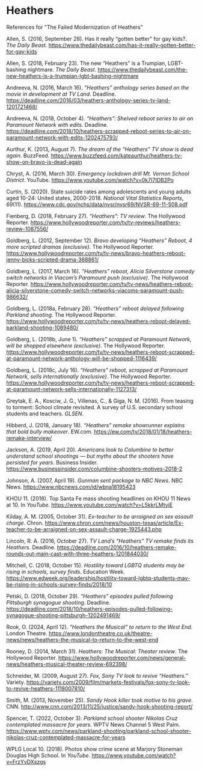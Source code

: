 # Heathers
References for "The Failed Modernization of Heathers"

Allen, S. (2016, September 28). Has it really “gotten better” for gay kids?. _The Daily Beast_. https://www.thedailybeast.com/has-it-really-gotten-better-for-gay-kids

Allen, S. (2018, February 23). The new “Heathers” is a Trumpian, LGBT-bashing nightmare. _The Daily Beast_. https://www.thedailybeast.com/the-new-heathers-is-a-trumpian-lgbt-bashing-nightmare

Andreeva, N. (2016, March 16). _“Heathers” anthology series based on the movie in development at TV Land_. Deadline. https://deadline.com/2016/03/heathers-anthology-series-tv-land-1201721468/

Andreeva, N. (2018, October 4). _“Heathers”: Shelved reboot series to air on Paramount Network with edits_. Deadline. https://deadline.com/2018/10/heathers-scrapped-reboot-series-to-air-on-paramount-network-with-edits-1202475793/

Aurthur, K. (2013, August 7). _The dream of the “Heathers” TV show is dead again_. BuzzFeed. https://www.buzzfeed.com/kateaurthur/heathers-tv-show-on-bravo-is-dead-again

Chryst, A. (2016, March 30). _Emergency lockdown drill Mt. Vernon School District_. YouTube. https://www.youtube.com/watch?v=0k7I7IDB2Po

Curtin, S. (2020). State suicide rates among adolescents and young adults aged 10-24: United states, 2000-2018. _National Vital Statistics Reports_, _69_(11). https://www.cdc.gov/nchs/data/nvsr/nvsr69/NVSR-69-11-508.pdf

Fienberg, D. (2018, February 27). _“Heathers”: TV review_. The Hollywood Reporter. https://www.hollywoodreporter.com/tv/tv-reviews/heathers-review-1087556/

Goldberg, L. (2012, September 12). _Bravo developing “Heathers” Reboot, 4 more scripted dramas (exclusive)_. The Hollywood Reporter. https://www.hollywoodreporter.com/tv/tv-news/bravo-heathers-reboot-jenny-bicks-scripted-drama-368861/

Goldberg, L. (2017, March 16). _“Heathers” reboot, Alicia Silverstone comedy switch networks in Viacom’s Paramount push (exclusive)_. The Hollywood Reporter. https://www.hollywoodreporter.com/tv/tv-news/heathers-reboot-alicia-silverstone-comedy-switch-networks-viacoms-paramount-push-986632/

Goldberg, L. (2018a, February 28). _“Heathers” reboot delayed following Parkland shooting_. The Hollywood Reporter. https://www.hollywoodreporter.com/tv/tv-news/heathers-reboot-delayed-parkland-shooting-1089480/

Goldberg, L. (2018b, June 1). _“Heathers” scrapped at Paramount Network, will be shopped elsewhere (exclusive)_. The Hollywood Reporter. https://www.hollywoodreporter.com/tv/tv-news/heathers-reboot-scrapped-at-paramount-network-anthology-will-be-shopped-1116439/

Goldberg, L. (2018c, July 16). _“Heathers” reboot, scrapped at Paramount Network, sells internationally (exclusive)_. The Hollywood Reporter. https://www.hollywoodreporter.com/tv/tv-news/heathers-reboot-scrapped-at-paramount-network-sells-internationally-1127313/

Greytak, E. A., Kosciw, J. G., Villenas, C., & Giga, N. M. (2016). From teasing to torment: School climate revisited. A survey of U.S. secondary school students and teachers. _GLSEN_.

Hibberd, J. (2018, January 18). _“Heathers” remake showrunner explains that bold bully makeover_. EW.com. https://ew.com/tv/2018/01/18/heathers-remake-interview/

Jackson, A. (2019, April 20). _Americans look to Columbine to better understand school shootings — but myths about the shooters have persisted for years_. Business Insider. https://www.businessinsider.com/columbine-shooters-motives-2018-2

Johnson, A. (2007, April 19). _Gunman sent package to NBC News_. NBC News. https://www.nbcnews.com/id/wbna18195423

KHOU 11. (2018). Top Santa Fe mass shooting headlines on KHOU 11 News at 10. In _YouTube_. https://www.youtube.com/watch?v=L5kkrLMtyiE

Kilday, A. M. (2005, October 31). _Ex-teacher to be arraigned on sex assault charge_. Chron. https://www.chron.com/news/houston-texas/article/Ex-teacher-to-be-arraigned-on-sex-assault-charge-1925443.php

Lincoln, R. A. (2016, October 27). _TV Land’s “Heathers” TV remake finds its Heathers_. Deadline. https://deadline.com/2016/10/heathers-remake-rounds-out-main-cast-with-three-heathers-1201844030/

Mitchell, C. (2018, October 15). _Hostility toward LGBTQ students may be rising in schools, survey finds_. Education Week. https://www.edweek.org/leadership/hostility-toward-lgbtq-students-may-be-rising-in-schools-survey-finds/2018/10

Petski, D. (2018, October 29). _“Heathers” episodes pulled following Pittsburgh synagogue shooting_. Deadline. https://deadline.com/2018/10/heathers-episodes-pulled-following-synagogue-shooting-pittsburgh-1202491469/

Rook, O. (2024, April 12). _“Heathers the Musical” to return to the West End_. London Theatre. https://www.londontheatre.co.uk/theatre-news/news/heathers-the-musical-to-return-to-the-west-end

Rooney, D. (2014, March 31). _Heathers: The Musical: Theater review_. The Hollywood Reporter. https://www.hollywoodreporter.com/news/general-news/heathers-musical-theater-review-692398/

Schneider, M. (2009, August 27). _Fox, Sony TV look to revive “Heathers.”_ Variety. https://variety.com/2009/film/markets-festivals/fox-sony-tv-look-to-revive-heathers-1118007810/

Smith, M. (2013, November 25). _Sandy Hook killer took motive to his grave_. CNN. http://www.cnn.com/2013/11/25/justice/sandy-hook-shooting-report/

Spencer, T. (2022, October 3). _Parkland school shooter Nikolas Cruz contemplated massacre for years_. WPTV News Channel 5 West Palm. https://www.wptv.com/news/parkland-shooting/parkland-school-shooter-nikolas-cruz-contemplated-massacre-for-years

WPLG Local 10. (2018). Photos show crime scene at Marjory Stoneman Douglas High School. In _YouTube_. https://www.youtube.com/watch?v=FrzYvDXszgs
